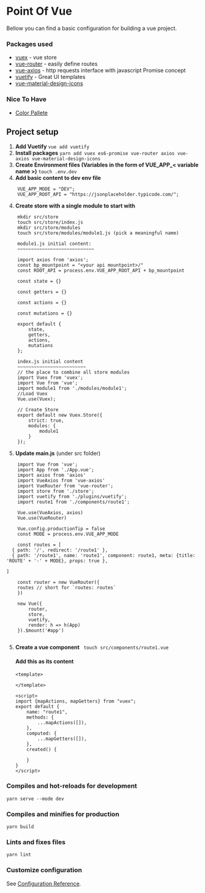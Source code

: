 # Point Of Vue

Bellow you can find a basic configuration for building a vue project.

### Packages used

* [vuex](https://vuex.vuejs.org) - vue store 
* [vue-router](https://router.vuejs.org/) - easily define routes
* [vue-axios](https://github.com/imcvampire/vue-axios#readme) - http requests interface with javascript Promise concept
* [vuetify](https://vuetifyjs.com/en/introduction/why-vuetify) - Great UI templates
* [vue-material-design-icons](https://materialdesignicons.com/)

### Nice To Have
* [Color Pallete](https://vuetifyjs.com/en/styles/colors#material-colors)    

## Project setup
1. **Add Vuetify** ``` vue add vuetify ```
2. **Install packages**
``` yarn add vuex es6-promise vue-router axios vue-axios vue-material-design-icons ```
3. **Create Environment files (Variables in the form of VUE_APP_< variable name >)**
``` touch .env.dev ```
4. **Add basic content to dev env file** 
``` 
    VUE_APP_MODE = "DEV";
    VUE_APP_ROOT_API = "https://jsonplaceholder.typicode.com/";
```

4. **Create store with a single module to start with**
``` 
    mkdir src/store
    touch src/store/index.js
    mkdir src/store/modules
    touch src/store/modules/module1.js (pick a meaningful name)

    module1.js initial content:
    ~~~~~~~~~~~~~~~~~~~~~~~~~~~~

    import axios from 'axios';
    const bp_mountpoint = "<your api mountpoint>/"
    const ROOT_API = process.env.VUE_APP_ROOT_API + bp_mountpoint

    const state = {}

    const getters = {}

    const actions = {}

    const mutations = {}

    export default {
        state,
        getters,
        actions,
        mutations
    };

    index.js initial content
    ~~~~~~~~~~~~~~~~~~~~~~~~~
    // the place to combine all store modules
    import Vuex from 'vuex';
    import Vue from 'vue';
    import module1 from './modules/module1';
    //Load Vuex
    Vue.use(Vuex);

    // Create Store
    export default new Vuex.Store({
        strict: true,
        modules: {
            module1
        }
    });

```
5. **Update main.js** (under src folder)
```
    import Vue from 'vue';
    import App from './App.vue';
    import axios from 'axios'
    import VueAxios from 'vue-axios'
    import VueRouter from 'vue-router';
    import store from './store';
    import vuetify from './plugins/vuetify';
    import route1 from './components/route1';

    Vue.use(VueAxios, axios)
    Vue.use(VueRouter)

    Vue.config.productionTip = false
    const MODE = process.env.VUE_APP_MODE

    const routes = [
  { path: '/', redirect: '/route1' },
  { path: '/route1', name: 'route1', component: route1, meta: {title: 'ROUTE' + '-' + MODE}, props: true },

]

    const router = new VueRouter({
    routes // short for `routes: routes`
    })
    
    new Vue({
        router,
        store,
        vuetify,
        render: h => h(App)
    }).$mount('#app')
      
```
5. **Create a vue component** ``` touch src/components/route1.vue```

    #### Add this as its content
    ```
    <template>
    
    </template>

    <script>
    import {mapActions, mapGetters} from "vuex";
    export default {
        name: "route1",
        methods: {
            ...mapActions([]),
        },
        computed: {
            ...mapGetters([]),
        },
        created() {
            
        }   
    }
    </script>
    ```

### Compiles and hot-reloads for development
```
yarn serve --mode dev
```

### Compiles and minifies for production
```
yarn build
```

### Lints and fixes files
```
yarn lint
```

### Customize configuration
See [Configuration Reference](https://cli.vuejs.org/config/).
